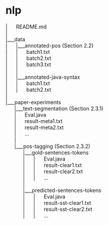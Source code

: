 # nlp<br>
|&nbsp;&nbsp;&nbsp;&nbsp;&nbsp;&nbsp;README.md<br>
|<br>
|___data<br>
|&nbsp;&nbsp;&nbsp;&nbsp;&nbsp;&nbsp;|___annotated-pos (Section 2.2)<br>
|&nbsp;&nbsp;&nbsp;&nbsp;&nbsp;&nbsp;|&nbsp;&nbsp;&nbsp;&nbsp;&nbsp;&nbsp;batch1.txt<br>
|&nbsp;&nbsp;&nbsp;&nbsp;&nbsp;&nbsp;|&nbsp;&nbsp;&nbsp;&nbsp;&nbsp;&nbsp;batch2.txt<br>
|&nbsp;&nbsp;&nbsp;&nbsp;&nbsp;&nbsp;|&nbsp;&nbsp;&nbsp;&nbsp;&nbsp;&nbsp;batch3.txt<br>
|&nbsp;&nbsp;&nbsp;&nbsp;&nbsp;&nbsp;|<br>
|&nbsp;&nbsp;&nbsp;&nbsp;&nbsp;&nbsp;|___annotated-java-syntax<br>
|&nbsp;&nbsp;&nbsp;&nbsp;&nbsp;&nbsp;|&nbsp;&nbsp;&nbsp;&nbsp;&nbsp;&nbsp;batch1.txt<br>
|&nbsp;&nbsp;&nbsp;&nbsp;&nbsp;&nbsp;|&nbsp;&nbsp;&nbsp;&nbsp;&nbsp;&nbsp;batch2.txt<br>
|<br>
|___paper-experiments<br>
&nbsp;&nbsp;&nbsp;&nbsp;&nbsp;&nbsp;|___text-segmentation (Section 2.3.1)<br>
&nbsp;&nbsp;&nbsp;&nbsp;&nbsp;&nbsp;|&nbsp;&nbsp;&nbsp;&nbsp;&nbsp;&nbsp;Eval.java<br>
&nbsp;&nbsp;&nbsp;&nbsp;&nbsp;&nbsp;|&nbsp;&nbsp;&nbsp;&nbsp;&nbsp;&nbsp;result-meta1.txt<br>
&nbsp;&nbsp;&nbsp;&nbsp;&nbsp;&nbsp;|&nbsp;&nbsp;&nbsp;&nbsp;&nbsp;&nbsp;result-meta2.txt<br>
&nbsp;&nbsp;&nbsp;&nbsp;&nbsp;&nbsp;|&nbsp;&nbsp;&nbsp;&nbsp;&nbsp;&nbsp;...<br>
&nbsp;&nbsp;&nbsp;&nbsp;&nbsp;&nbsp;|<br>
&nbsp;&nbsp;&nbsp;&nbsp;&nbsp;&nbsp;|___pos-tagging (Section 2.3.2)<br>
&nbsp;&nbsp;&nbsp;&nbsp;&nbsp;&nbsp;&nbsp;&nbsp;&nbsp;&nbsp;&nbsp;&nbsp;|___gold-sentences-tokens<br>
&nbsp;&nbsp;&nbsp;&nbsp;&nbsp;&nbsp;&nbsp;&nbsp;&nbsp;&nbsp;&nbsp;&nbsp;|&nbsp;&nbsp;&nbsp;&nbsp;&nbsp;&nbsp;|&nbsp;&nbsp;&nbsp;&nbsp;&nbsp;&nbsp;Eval.java<br>
&nbsp;&nbsp;&nbsp;&nbsp;&nbsp;&nbsp;&nbsp;&nbsp;&nbsp;&nbsp;&nbsp;&nbsp;|&nbsp;&nbsp;&nbsp;&nbsp;&nbsp;&nbsp;|&nbsp;&nbsp;&nbsp;&nbsp;&nbsp;&nbsp;result-clear1.txt<br>
&nbsp;&nbsp;&nbsp;&nbsp;&nbsp;&nbsp;&nbsp;&nbsp;&nbsp;&nbsp;&nbsp;&nbsp;|&nbsp;&nbsp;&nbsp;&nbsp;&nbsp;&nbsp;|&nbsp;&nbsp;&nbsp;&nbsp;&nbsp;&nbsp;result-clear2.txt<br>
&nbsp;&nbsp;&nbsp;&nbsp;&nbsp;&nbsp;&nbsp;&nbsp;&nbsp;&nbsp;&nbsp;&nbsp;|&nbsp;&nbsp;&nbsp;&nbsp;&nbsp;&nbsp;|&nbsp;&nbsp;&nbsp;&nbsp;&nbsp;&nbsp;...<br>
&nbsp;&nbsp;&nbsp;&nbsp;&nbsp;&nbsp;&nbsp;&nbsp;&nbsp;&nbsp;&nbsp;&nbsp;|<br>
&nbsp;&nbsp;&nbsp;&nbsp;&nbsp;&nbsp;&nbsp;&nbsp;&nbsp;&nbsp;&nbsp;&nbsp;|___predicted-sentences-tokens<br>
&nbsp;&nbsp;&nbsp;&nbsp;&nbsp;&nbsp;&nbsp;&nbsp;&nbsp;&nbsp;&nbsp;&nbsp;|&nbsp;&nbsp;&nbsp;&nbsp;&nbsp;&nbsp;|&nbsp;&nbsp;&nbsp;&nbsp;&nbsp;&nbsp;Eval.java<br>
&nbsp;&nbsp;&nbsp;&nbsp;&nbsp;&nbsp;&nbsp;&nbsp;&nbsp;&nbsp;&nbsp;&nbsp;|&nbsp;&nbsp;&nbsp;&nbsp;&nbsp;&nbsp;|&nbsp;&nbsp;&nbsp;&nbsp;&nbsp;&nbsp;result-sst-clear1.txt<br>
&nbsp;&nbsp;&nbsp;&nbsp;&nbsp;&nbsp;&nbsp;&nbsp;&nbsp;&nbsp;&nbsp;&nbsp;|&nbsp;&nbsp;&nbsp;&nbsp;&nbsp;&nbsp;|&nbsp;&nbsp;&nbsp;&nbsp;&nbsp;&nbsp;result-sst-clear2.txt<br>
&nbsp;&nbsp;&nbsp;&nbsp;&nbsp;&nbsp;&nbsp;&nbsp;&nbsp;&nbsp;&nbsp;&nbsp;|&nbsp;&nbsp;&nbsp;&nbsp;&nbsp;&nbsp;|&nbsp;&nbsp;&nbsp;&nbsp;&nbsp;&nbsp;...<br>
